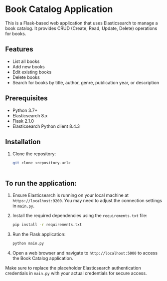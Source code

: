 # Book Catalog Application

This is a Flask-based web application that uses Elasticsearch to manage a book catalog. It provides CRUD (Create, Read, Update, Delete) operations for books.

## Features

- List all books
- Add new books
- Edit existing books
- Delete books
- Search for books by title, author, genre, publication year, or description

## Prerequisites

- Python 3.7+
- Elasticsearch 8.x
- Flask 2.1.0
- Elasticsearch Python client 8.4.3

## Installation

1. Clone the repository:
   ```bash
   git clone <repository-url>
    
## To run the application:

1. Ensure Elasticsearch is running on your local machine at `https://localhost:9200`. You may need to adjust the connection settings in `main.py`.

2. Install the required dependencies using the `requirements.txt` file:
   ```bash
   pip install -r requirements.txt
   ```

3. Run the Flask application:
   ```bash
   python main.py
   ```

4. Open a web browser and navigate to `http://localhost:5000` to access the Book Catalog application.

Make sure to replace the placeholder Elasticsearch authentication credentials in `main.py` with your actual credentials for secure access.
